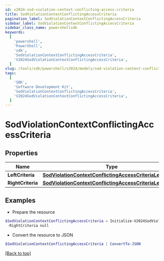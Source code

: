 ```yaml
---
id: v2024-sod-violation-context-conflicting-access-criteria
title: SodViolationContextConflictingAccessCriteria
pagination_label: SodViolationContextConflictingAccessCriteria
sidebar_label: SodViolationContextConflictingAccessCriteria
sidebar_class_name: powershellsdk
keywords:
  [
    'powershell',
    'PowerShell',
    'sdk',
    'SodViolationContextConflictingAccessCriteria',
    'V2024SodViolationContextConflictingAccessCriteria',
  ]
slug: /tools/sdk/powershell/v2024/models/sod-violation-context-conflicting-access-criteria
tags:
  [
    'SDK',
    'Software Development Kit',
    'SodViolationContextConflictingAccessCriteria',
    'V2024SodViolationContextConflictingAccessCriteria',
  ]
---
```


# SodViolationContextConflictingAccessCriteria

## Properties

| Name | Type | Description | Notes |
| --- | --- | --- | --- |
| **LeftCriteria** | [**SodViolationContextConflictingAccessCriteriaLeftCriteria**](sod-violation-context-conflicting-access-criteria-left-criteria) |  | [optional] |
| **RightCriteria** | [**SodViolationContextConflictingAccessCriteriaLeftCriteria**](sod-violation-context-conflicting-access-criteria-left-criteria) |  | [optional] |

## Examples

- Prepare the resource

```powershell
$SodViolationContextConflictingAccessCriteria = Initialize-V2024SodViolationContextConflictingAccessCriteria  -LeftCriteria null `
 -RightCriteria null
```

- Convert the resource to JSON

```powershell
$SodViolationContextConflictingAccessCriteria | ConvertTo-JSON
```

[[Back to top]](#)
